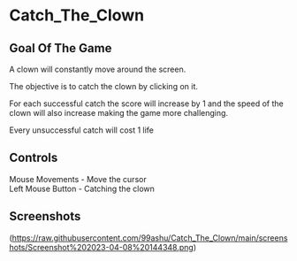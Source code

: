 # Catch_The_Clown

## Goal Of The Game
A clown will constantly move around the screen.

The objective is to catch the clown by clicking on it.

For each successful catch the score will increase by 1 and the speed of the clown will also increase making the game more challenging.

Every unsuccessful catch will cost 1 life 

## Controls

Mouse Movements - Move the cursor  
Left Mouse Button - Catching the clown

## Screenshots
(https://raw.githubusercontent.com/99ashu/Catch_The_Clown/main/screenshots/Screenshot%202023-04-08%20144348.png)
